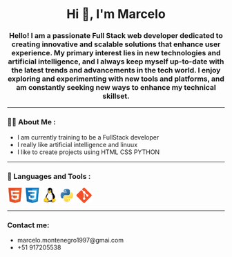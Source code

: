 <div>
    <h1 align="center">Hi 👋, I'm Marcelo</h1>
    <h3 align="center" >Hello! I am a passionate Full Stack web developer dedicated to creating innovative and scalable solutions that enhance user experience. My primary interest lies in new technologies and artificial intelligence, and I always keep myself up-to-date with the latest trends and advancements in the tech world. I enjoy exploring and experimenting with new tools and platforms, and am constantly seeking new ways to enhance my technical skillset. </h3>
</div>

<hr>

### 👨‍💻 About Me :

 - I am currently training to be a FullStack developer
 - I really like artificial intelligence and linuux
 - I like to create projects using HTML CSS PYTHON
 
<hr>

<div align="left">
    <h3>🧰 Languages and Tools : </h3>
    <img src="https://github.com/devicons/devicon/blob/master/icons/html5/html5-original.svg" alt="logodehtml5" width="36" height="36px">
    <img src="https://github.com/devicons/devicon/blob/master/icons/css3/css3-original.svg" alt="CSS" width="36" height=36>
    <img src="https://github.com/devicons/devicon/blob/master/icons/linux/linux-original.svg" alt="linuxgood" width="36" height="36">
    <img src="https://github.com/devicons/devicon/blob/master/icons/python/python-original.svg" alt="snake" width="36" height=36>
    <img src="https://github.com/devicons/devicon/blob/master/icons/git/git-original.svg" alt="git" width="36" height=36>
    <!--<img src="" alt="" width="36" height=36>-->
</div>
<hr>
<h3>Contact me:</h3>
<ul>
    <li>marcelo.montenegro1997@gmai.com</li>
    <li>+51 917205538</li>        
<ul/>


